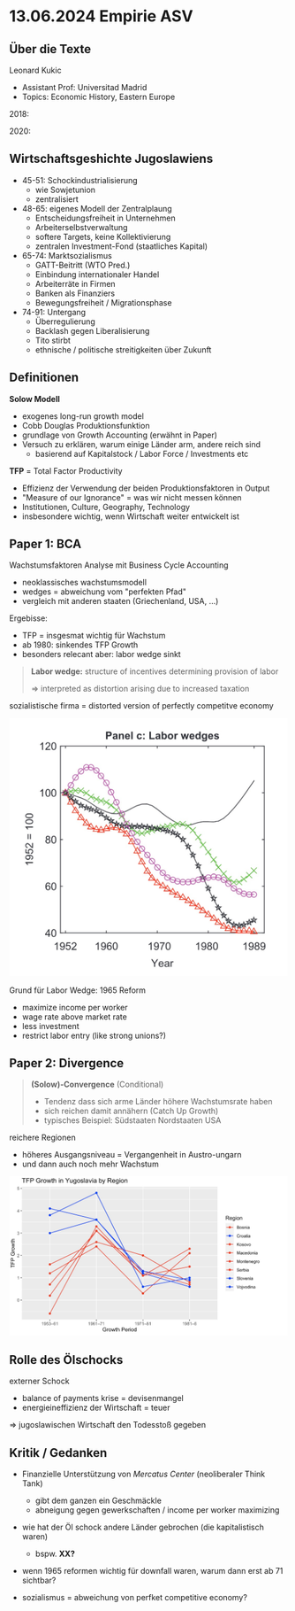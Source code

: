 # 13.06.2024 Empirie ASV

## Über die Texte

Leonard Kukic

- Assistant Prof: Universitad Madrid
- Topics: Economic History, Eastern Europe

2018: 

2020:

## Wirtschaftsgeshichte Jugoslawiens

- 45-51: Schockindustrialisierung
    - wie Sowjetunion
    - zentralisiert
- 48-65: eigenes Modell der Zentralplaung
  - Entscheidungsfreiheit in Unternehmen
  - Arbeiterselbstverwaltung
  - softere Targets, keine Kollektivierung
  - zentralen Investment-Fond (staatliches Kapital)
- 65-74: Marktsozialismus
  - GATT-Beitritt (WTO Pred.)
  - Einbindung internationaler Handel
  - Arbeiterräte in Firmen
  - Banken als Finanziers
  - Bewegungsfreiheit / Migrationsphase
- 74-91: Untergang
  - Überregulierung
  - Backlash gegen Liberalisierung
  - Tito stirbt
  - ethnische / politische streitigkeiten über Zukunft

## Definitionen

**Solow Modell** 

- exogenes long-run growth model
- Cobb Douglas Produktionsfunktion
- grundlage von Growth Accounting (erwähnt in Paper)
- Versuch zu erklären, warum einige Länder arm, andere reich sind
    - basierend auf Kapitalstock / Labor Force / Investments etc




**TFP** = Total Factor Productivity

- Effizienz der Verwendung der beiden Produktionsfaktoren in Output
- "Measure of our Ignorance" = was wir nicht messen können
- Institutionen, Culture, Geography, Technology
- insbesondere wichtig, wenn Wirtschaft weiter entwickelt ist





## Paper 1: BCA

Wachstumsfaktoren Analyse mit Business Cycle Accounting

- neoklassisches wachstumsmodell
- wedges = abweichung vom "perfekten Pfad"
- vergleich mit anderen staaten (Griechenland, USA, ...)

Ergebisse:

- TFP = insgesmat wichtig für Wachstum
- ab 1980: sinkendes TFP Growth
- besonders relecant aber: labor wedge sinkt

> **Labor wedge:** structure of incentives determining provision of labor  
>
> => interpreted as distortion arising due to increased taxation

sozialistische firma = distorted version of perfectly competitve economy





![img](../images/2024-05-02_11-54-22.jpg)

Grund für Labor Wedge: 1965 Reform

- maximize income per worker
- wage rate above market rate
- less investment
- restrict labor entry (like strong unions?)



## Paper 2: Divergence

> **(Solow)-Convergence** (Conditional)
>
> - Tendenz dass sich arme Länder höhere Wachstumsrate haben
> - sich reichen damit annähern (Catch Up Growth)
> - typisches Beispiel: Südstaaten Nordstaaten USA



reichere Regionen

- höheres Ausgangsniveau = Vergangenheit in Austro-ungarn
- und dann auch noch mehr Wachstum

![img](../images/2024-05-02_12-31-14.jpg)

## Rolle des Ölschocks

externer Schock

- balance of payments krise = devisenmangel
- energieineffizienz der Wirtschaft = teuer

=> jugoslawischen Wirtschaft den Todesstoß gegeben

## Kritik / Gedanken

- Finanzielle Unterstützung von *Mercatus Center* (neoliberaler Think Tank)
    - gibt dem ganzen ein Geschmäckle
    - abneigung gegen gewerkschaften / income per worker maximizing
    
- wie hat der Öl schock andere Länder gebrochen (die kapitalistisch waren)
    - bspw. **XX?**
- wenn 1965 reformen wichtig für downfall waren, warum dann erst ab 71 sichtbar?
- sozialismus = abweichung von perfket competitive economy?


